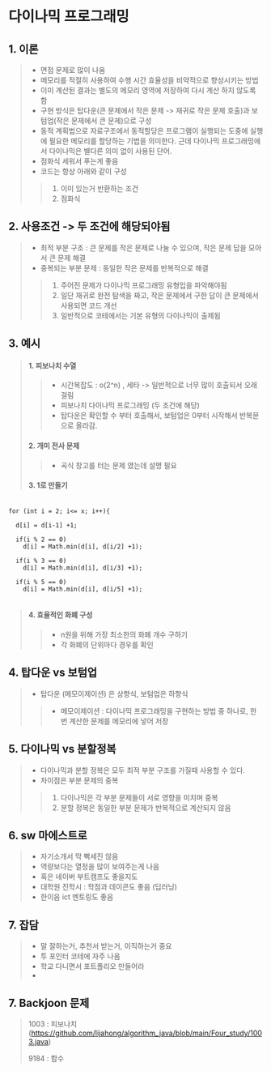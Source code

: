 다이나믹 프로그래밍
======================


## 1. 이론
> 
> - 면접 문제로 많이 나옴
> - 메모리를 적절히 사용하여 수행 시간 효율성을 비약적으로 향상시키는 방법
> - 이미 계산된 결과는 별도의 메모리 영역에 저장하여 다시 계산 하지 않도록 함
> - 구현 방식은 탑다운(큰 문제에서 작은 문제 -> 재귀로 작은 문제 호출)과 보텀업(작은 문제에서 큰 문제)으로 구성
> - 동적 계획법으로 자료구조에서 동적할당은 프로그램이 실행되는 도중에 실행에 필요한 메모리를 할당하는 기법을 의미한다. 근데 다이나믹 프로그래밍에서 다이나믹은 별다른 의미 없이 사용된 단어.
> - 점화식 세워서 푸는게 좋음
> - 코드는 항상 아래와 같이 구성
> > 1. 이미 있는거 반환하는 조건
> > 2. 점화식



## 2. 사용조건 -> 두 조건에 해당되야됨
> 
> - 최적 부분 구조 : 큰 문제를 작은 문제로 나눌 수 있으며, 작은 문제 답을 모아서 큰 문제 해결
> - 중복되는 부분 문제 : 동일한 작은 문제를 반복적으로 해결
> >
> > 1. 주어진 문제가 다이나믹 프로그래밍 유형입을 파악해야됨
> > 2. 일단 재귀로 완전 탐색을 짜고, 작은 문제에서 구한 답이 큰 문제에서 사용되면 코드 개선
> > 3. 일반적으로 코테에서는 기본 유형의 다이나믹이 출제됨


## 3. 예시
> 
> #### 1. 피보나치 수열 
> >
> >  + 시간복잡도 : o(2^n) , 세타 -> 일반적으로 너무 많이 호출되서 오래 걸림
> >  + 피보나치 다이나믹 프로그래밍 (두 조건에 해당) 
> >  + 탑다운은 확인할 수 부터 호출해서, 보텀업은 0부터 시작해서 반복문으로 올라감.
> 
> #### 2. 개미 전사 문제 
> >  
> > + 곡식 창고를 터는 문제 였는데 설명 필요
> 
> #### 3. 1로 만들기 
<pre>
  <code>
for (int i = 2; i<= x; i++){

  d[i] = d[i-1] +1;
  
  if(i % 2 == 0)
    d[i] = Math.min(d[i], d[i/2] +1);
    
  if(i % 3 == 0)
    d[i] = Math.min(d[i], d[i/3] +1);
    
  if(i % 5 == 0)
    d[i] = Math.min(d[i], d[i/5] +1);   
  </code>
</pre>
> #### 4. 효율적인 화폐 구성
> > - n원을 위해 가장 최소한의 화폐 개수 구하기
> > - 각 화폐의 단위마다 경우를 확인

## 4. 탑다운 vs 보텀업
>
> - 탑다운 (메모이제이션) 은 상향식, 보텀업은 하향식
> >
> >  + 메모이제이션 : 다이나믹 프로그래밍을 구현하는 방법 중 하나로, 한 번 계산한 문제를 메모리에 넣어 저장

## 5. 다이나믹 vs 분할정복
>
> - 다이나믹과 분할 정복은 모두 최적 부분 구조를 가질때 사용할 수 있다.
> - 차이점은 부분 문제의 중복
> >
> > 1. 다이나믹은 각 부분 문제들이 서로 영향을 미치며 중복
> > 2. 분할 정복은 동일한 부분 문제가 반복적으로 계산되지 않음

## 6. sw 마에스트로
>
> - 자기소개서 막 빡세진 않음
> - 역량보다는 열정을 많이 보여주는게 나음
> - 혹은 네이버 부트캠프도 좋을지도
> - 대학원 진학시 : 학점과 데이콘도 좋음 (딥러닝)
> - 한이음 ict 멘토링도 좋음

## 7. 잡담
> - 말 잘하는거, 추천서 받는거, 이직하는거 중요
> - 투 포인터 코테에 자주 나옴
> - 학교 다니면서 포트폴리오 만들어라
> - 

## 7. Backjoon 문제
> 1003 : 피보나치 (https://github.com/lijahong/algorithm_java/blob/main/Four_study/1003.java)
>
> 9184 : 함수 
